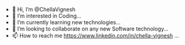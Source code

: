 - 👋 Hi, I’m @ChellaVignesh
- 👀 I’m interested in Coding...
- 🌱 I’m currently learning new technologies...
- 💞️ I’m looking to collaborate on any new Software technology...
- 📫 How to reach me https://www.linkedin.com/in/chella-vignesh ...

<!---
ChellaVignesh/ChellaVignesh is a ✨ special ✨ repository because its `README.md` (this file) appears on your GitHub profile.
You can click the Preview link to take a look at your changes.
--->
